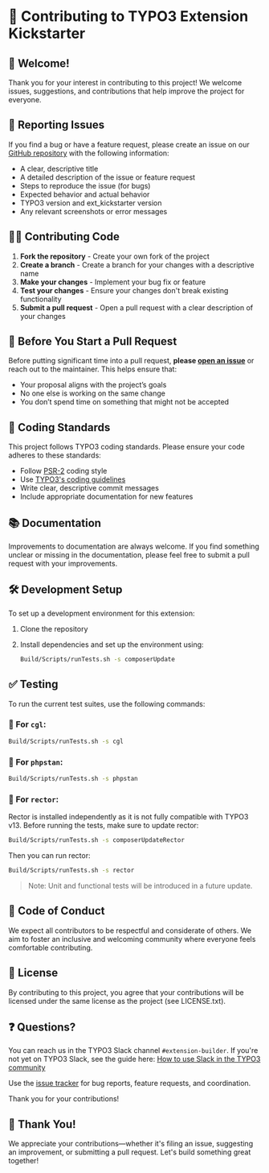 # 🚀 Contributing to TYPO3 Extension Kickstarter

## 👋 Welcome!

Thank you for your interest in contributing to this project! We welcome issues, suggestions, and contributions that help improve the project for everyone.

## 🐞 Reporting Issues

If you find a bug or have a feature request, please create an issue on our [GitHub repository](https://github.com/froemken/ext-kickstarter/issues) with the following information:

- A clear, descriptive title
- A detailed description of the issue or feature request
- Steps to reproduce the issue (for bugs)
- Expected behavior and actual behavior
- TYPO3 version and ext_kickstarter version
- Any relevant screenshots or error messages

## 🧑‍💻 Contributing Code

1. **Fork the repository** - Create your own fork of the project
2. **Create a branch** - Create a branch for your changes with a descriptive name
3. **Make your changes** - Implement your bug fix or feature
4. **Test your changes** - Ensure your changes don't break existing functionality
5. **Submit a pull request** - Open a pull request with a clear description of your changes

## 💬 Before You Start a Pull Request

Before putting significant time into a pull request, **please [open an issue](https://github.com/froemken/ext-kickstarter/issues)** or reach out to the maintainer. This helps ensure that:

- Your proposal aligns with the project’s goals
- No one else is working on the same change
- You don’t spend time on something that might not be accepted

## 🧹 Coding Standards

This project follows TYPO3 coding standards. Please ensure your code adheres to these standards:

- Follow [PSR-2](https://www.php-fig.org/psr/psr-2/) coding style
- Use [TYPO3's coding guidelines](https://docs.typo3.org/m/typo3/reference-coreapi/main/en-us/CodingGuidelines/Index.html)
- Write clear, descriptive commit messages
- Include appropriate documentation for new features

## 📚 Documentation

Improvements to documentation are always welcome. If you find something unclear or missing in the documentation, please feel free to submit a pull request with your improvements.

## 🛠️ Development Setup

To set up a development environment for this extension:

1. Clone the repository
2. Install dependencies and set up the environment using:

    ```bash
    Build/Scripts/runTests.sh -s composerUpdate
    ```

## ✅ Testing

To run the current test suites, use the following commands:

### 🧽 For `cgl`:

```bash
Build/Scripts/runTests.sh -s cgl
```

### 🧐 For `phpstan`:

```bash
Build/Scripts/runTests.sh -s phpstan
```

### 🧹 For `rector`:

Rector is installed independently as it is not fully compatible with TYPO3 v13.
Before running the tests, make sure to update rector:

```bash
Build/Scripts/runTests.sh -s composerUpdateRector
```

Then you can run rector:

```bash
Build/Scripts/runTests.sh -s rector
```

> Note: Unit and functional tests will be introduced in a future update.

## 🤝 Code of Conduct

We expect all contributors to be respectful and considerate of others. We aim to foster an inclusive and welcoming community where everyone feels comfortable contributing.

## 📄 License

By contributing to this project, you agree that your contributions will be licensed under the same license as the project (see LICENSE.txt).

## ❓ Questions?

You can reach us in the TYPO3 Slack channel `#extension-builder`. If you're not yet on TYPO3 Slack, see the guide here: [How to use Slack in the TYPO3 community](https://typo3.org/community/meet/how-to-use-slack-in-the-typo3-community)

Use the [issue tracker](https://github.com/froemken/ext-kickstarter/issues) for bug reports, feature requests, and coordination.

Thank you for your contributions!

## 🙌 Thank You!

We appreciate your contributions—whether it's filing an issue, suggesting an improvement, or submitting a pull request. Let's build something great together!

